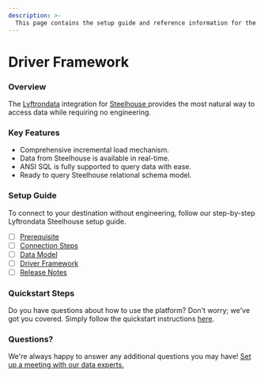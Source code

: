 ```yaml
---
description: >-
  This page contains the setup guide and reference information for the Steelhouse source connector.
---
```


# Driver Framework

### Overview

The [Lyftrondata](https://www.lyftrondata.com/) integration for [Steelhouse](https://www.lyftrondata.com/integration/steelhouse/)[ ](https://www.lyftrondata.com/integration/steelhouse/)provides the most natural way to access data while requiring no engineering.

### Key Features

* Comprehensive incremental load mechanism.
* Data from Steelhouse is available in real-time.&#x20;
* ANSI SQL is fully supported to query data with ease.
* Ready to query Steelhouse relational schema model.

### Setup Guide

To connect to your destination without engineering, follow our step-by-step Lyftrondata Steelhouse setup guide.

* [ ] [Prerequisite](../../marketing-analytics/steelhouse/prerequisite.md)
* [ ] [Connection Steps](../../marketing-analytics/steelhouse/connection-steps.md)
* [ ] [Data Model](../../marketing-analytics/steelhouse/data-model/)
* [ ] [Driver Framework](../../marketing-analytics/steelhouse/driver-framework/)
* [ ] [Release Notes](../../marketing-analytics/steelhouse/release-notes.md)

### Quickstart Steps

Do you have questions about how to use the platform? Don't worry; we've got you covered. Simply follow the quickstart instructions [here](../../../quickstart-steps.md).

### Questions? <a href="#questions" id="questions"></a>

We're always happy to answer any additional questions you may have! [Set up a meeting with our data experts.](https://www.lyftrondata.com/book-a-meeting/)


